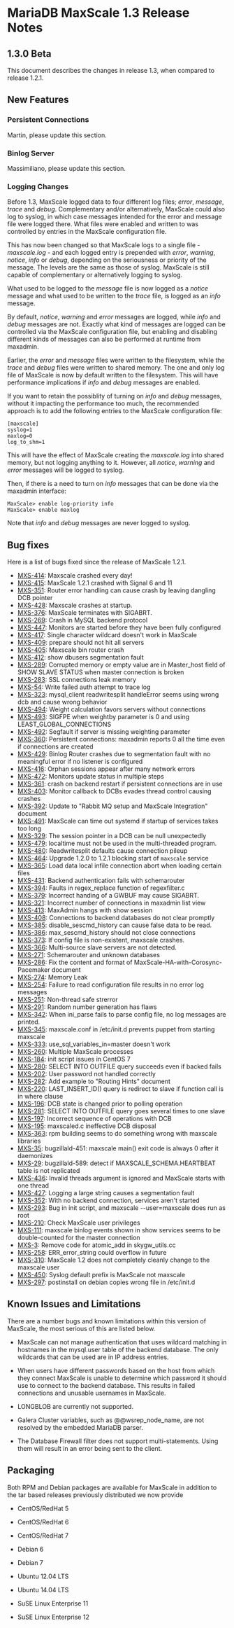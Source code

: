 # MariaDB MaxScale 1.3 Release Notes

## 1.3.0 Beta

This document describes the changes in release 1.3, when compared to release 1.2.1.

## New Features

### Persistent Connections

Martin, please update this section.

### Binlog Server

Massimiliano, please update this section.

### Logging Changes

Before 1.3, MaxScale logged data to four different log files; *error*, *message*, *trace* and *debug*. Complementary and/or alternatively, MaxScale could also log to syslog, in which case messages intended for the error and message file were logged there. What files were enabled and written to was controlled by entries in the MaxScale configuration file.

This has now been changed so that MaxScale logs to a single file - *maxscale.log* - and each logged entry is prepended with *error*, *warning*, *notice*, *info* or *debug*, depending on the seriousness or priority of the message. The levels are the same as those of syslog. MaxScale is still capable of complementary or alternatively logging to syslog.

What used to be logged to the *message* file is now logged as a *notice* message and what used to be written to the *trace* file, is logged as an *info* message.

By default, *notice*, *warning* and *error* messages are logged, while *info* and *debug* messages are not. Exactly what kind of messages are logged can be controlled via the MaxScale configuration file, but enabling and disabling different kinds of messages can also be performed at runtime from maxadmin.

Earlier, the *error* and *message* files were written to the filesystem, while the *trace* and *debug* files were written to shared memory. The one and only log file of MaxScale is now by default written to the filesystem. This will have performance implications if *info* and *debug* messages are enabled.

If you want to retain the possiblity of turning on *info* and *debug* messages, without it impacting the performance too much, the recommended approach is to add the following entries to the MaxScale configuration file:

```
[maxscale]
syslog=1
maxlog=0
log_to_shm=1
```

This will have the effect of MaxScale creating the *maxscale.log* into shared memory, but not logging anything to it. However, all *notice*, *warning* and *error* messages will be logged to syslog.

Then, if there is a need to turn on *info* messages that can be done via the maxadmin interface:

```
MaxScale> enable log-priority info
MaxScale> enable maxlog
```

Note that *info* and *debug* messages are never logged to syslog.

## Bug fixes

Here is a list of bugs fixed since the release of MaxScale 1.2.1.

 * [MXS-414](https://mariadb.atlassian.net/browse/MXS-414): Maxscale crashed every day!
 * [MXS-415](https://mariadb.atlassian.net/browse/MXS-415): MaxScale 1.2.1 crashed with Signal 6 and 11
 * [MXS-351](https://mariadb.atlassian.net/browse/MXS-351): Router error handling can cause crash by leaving dangling DCB pointer
 * [MXS-428](https://mariadb.atlassian.net/browse/MXS-428): Maxscale crashes at startup.
 * [MXS-376](https://mariadb.atlassian.net/browse/MXS-376): MaxScale terminates with SIGABRT.
 * [MXS-269](https://mariadb.atlassian.net/browse/MXS-269): Crash in MySQL backend protocol
 * [MXS-447](https://mariadb.atlassian.net/browse/MXS-447): Monitors are started before they have been fully configured
 * [MXS-417](https://mariadb.atlassian.net/browse/MXS-417): Single character wildcard doesn't work in MaxScale
 * [MXS-409](https://mariadb.atlassian.net/browse/MXS-409): prepare should not hit all servers
 * [MXS-405](https://mariadb.atlassian.net/browse/MXS-405): Maxscale bin router crash
 * [MXS-412](https://mariadb.atlassian.net/browse/MXS-412): show dbusers segmentation fault
 * [MXS-289](https://mariadb.atlassian.net/browse/MXS-289): Corrupted memory or empty value are in Master_host field of SHOW SLAVE STATUS when master connection is broken
 * [MXS-283](https://mariadb.atlassian.net/browse/MXS-283): SSL connections leak memory
 * [MXS-54](https://mariadb.atlassian.net/browse/MXS-54): Write failed auth attempt to trace log
 * [MXS-323](https://mariadb.atlassian.net/browse/MXS-323): mysql_client readwritesplit handleError seems using wrong dcb and cause wrong behavior
 * [MXS-494](https://mariadb.atlassian.net/browse/MXS-494): Weight calculation favors servers without connections
 * [MXS-493](https://mariadb.atlassian.net/browse/MXS-493): SIGFPE when weightby parameter is 0 and using LEAST_GLOBAL_CONNECTIONS
 * [MXS-492](https://mariadb.atlassian.net/browse/MXS-492): Segfault if server is missing weighting parameter
 * [MXS-360](https://mariadb.atlassian.net/browse/MXS-360): Persistent connections: maxadmin reports 0 all the time even if connections are created
 * [MXS-429](https://mariadb.atlassian.net/browse/MXS-429): Binlog Router crashes due to segmentation fault with no meaningful error if no listener is configured
 * [MXS-416](https://mariadb.atlassian.net/browse/MXS-416): Orphan sessions appear after many network errors
 * [MXS-472](https://mariadb.atlassian.net/browse/MXS-472): Monitors update status in multiple steps
 * [MXS-361](https://mariadb.atlassian.net/browse/MXS-361): crash on backend restart if persistent connections are in use
 * [MXS-403](https://mariadb.atlassian.net/browse/MXS-403): Monitor callback to DCBs evades thread control causing crashes
 * [MXS-392](https://mariadb.atlassian.net/browse/MXS-392): Update to "Rabbit MQ setup and MaxScale Integration" document
 * [MXS-491](https://mariadb.atlassian.net/browse/MXS-491): MaxScale can time out systemd if startup of services takes too long
 * [MXS-329](https://mariadb.atlassian.net/browse/MXS-329): The session pointer in a DCB can be null unexpectedly
 * [MXS-479](https://mariadb.atlassian.net/browse/MXS-479): localtime must not be used in the multi-threaded program.
 * [MXS-480](https://mariadb.atlassian.net/browse/MXS-480): Readwritesplit defaults cause connection pileup
 * [MXS-464](https://mariadb.atlassian.net/browse/MXS-464): Upgrade 1.2.0 to 1.2.1 blocking start of `maxscale` service
 * [MXS-365](https://mariadb.atlassian.net/browse/MXS-365): Load data local infile connection abort when loading certain files
 * [MXS-431](https://mariadb.atlassian.net/browse/MXS-431): Backend authentication fails with schemarouter
 * [MXS-394](https://mariadb.atlassian.net/browse/MXS-394): Faults in regex_replace function of regexfilter.c
 * [MXS-379](https://mariadb.atlassian.net/browse/MXS-379): Incorrect handing of a GWBUF may cause SIGABRT.
 * [MXS-321](https://mariadb.atlassian.net/browse/MXS-321): Incorrect number of connections in maxadmin list view
 * [MXS-413](https://mariadb.atlassian.net/browse/MXS-413): MaxAdmin hangs with show session
 * [MXS-408](https://mariadb.atlassian.net/browse/MXS-408): Connections to backend databases do not clear promptly
 * [MXS-385](https://mariadb.atlassian.net/browse/MXS-385): disable_sescmd_history can cause false data to be read.
 * [MXS-386](https://mariadb.atlassian.net/browse/MXS-386): max_sescmd_history should not close connections
 * [MXS-373](https://mariadb.atlassian.net/browse/MXS-373): If config file is non-existent, maxscale crashes.
 * [MXS-366](https://mariadb.atlassian.net/browse/MXS-366): Multi-source slave servers are not detected.
 * [MXS-271](https://mariadb.atlassian.net/browse/MXS-271): Schemarouter and unknown databases
 * [MXS-286](https://mariadb.atlassian.net/browse/MXS-286): Fix the content and format of MaxScale-HA-with-Corosync-Pacemaker document
 * [MXS-274](https://mariadb.atlassian.net/browse/MXS-274): Memory Leak
 * [MXS-254](https://mariadb.atlassian.net/browse/MXS-254): Failure to read configuration file results in no error log messages
 * [MXS-251](https://mariadb.atlassian.net/browse/MXS-251): Non-thread safe strerror
 * [MXS-291](https://mariadb.atlassian.net/browse/MXS-291): Random number generation has flaws
 * [MXS-342](https://mariadb.atlassian.net/browse/MXS-342): When ini_parse fails to parse config file, no log messages are printed.
 * [MXS-345](https://mariadb.atlassian.net/browse/MXS-345): maxscale.conf in /etc/init.d prevents puppet from starting maxscale
 * [MXS-333](https://mariadb.atlassian.net/browse/MXS-333): use_sql_variables_in=master doesn't work
 * [MXS-260](https://mariadb.atlassian.net/browse/MXS-260): Multiple MaxScale processes
 * [MXS-184](https://mariadb.atlassian.net/browse/MXS-184): init script issues in CentOS 7
 * [MXS-280](https://mariadb.atlassian.net/browse/MXS-280): SELECT INTO OUTFILE query succeeds even if backed fails
 * [MXS-202](https://mariadb.atlassian.net/browse/MXS-202): User password not handled correctly
 * [MXS-282](https://mariadb.atlassian.net/browse/MXS-282): Add example to "Routing Hints" document
 * [MXS-220](https://mariadb.atlassian.net/browse/MXS-220): LAST_INSERT_ID() query is redirect to slave if function call is in where clause
 * [MXS-196](https://mariadb.atlassian.net/browse/MXS-196): DCB state is changed prior to polling operation
 * [MXS-281](https://mariadb.atlassian.net/browse/MXS-281): SELECT INTO OUTFILE query goes several times to one slave
 * [MXS-197](https://mariadb.atlassian.net/browse/MXS-197): Incorrect sequence of operations with DCB
 * [MXS-195](https://mariadb.atlassian.net/browse/MXS-195): maxscaled.c ineffective DCB disposal
 * [MXS-363](https://mariadb.atlassian.net/browse/MXS-363): rpm building seems to do something wrong with maxscale libraries
 * [MXS-35](https://mariadb.atlassian.net/browse/MXS-35): bugzillaId-451: maxscale main() exit code is always 0 after it daemonizes
 * [MXS-29](https://mariadb.atlassian.net/browse/MXS-29): bugzillaId-589: detect if MAXSCALE_SCHEMA.HEARTBEAT table is not replicated
 * [MXS-436](https://mariadb.atlassian.net/browse/MXS-436): Invalid threads argument is ignored and MaxScale starts with one thread
 * [MXS-427](https://mariadb.atlassian.net/browse/MXS-427): Logging a large string causes a segmentation fault
 * [MXS-352](https://mariadb.atlassian.net/browse/MXS-352): With no backend connection, services aren't started
 * [MXS-293](https://mariadb.atlassian.net/browse/MXS-293): Bug in init script, and maxscale --user=maxscale does run as root
 * [MXS-210](https://mariadb.atlassian.net/browse/MXS-210): Check MaxScale user privileges
 * [MXS-111](https://mariadb.atlassian.net/browse/MXS-111): maxscale binlog events shown in show services seems to be double-counted for the master connection
 * [MXS-3](https://mariadb.atlassian.net/browse/MXS-3): Remove code for atomic_add in skygw_utils.cc
 * [MXS-258](https://mariadb.atlassian.net/browse/MXS-258): ERR_error_string could overflow in future
 * [MXS-310](https://mariadb.atlassian.net/browse/MXS-310): MaxScale 1.2 does not completely cleanly change to the maxscale user
 * [MXS-450](https://mariadb.atlassian.net/browse/MXS-450): Syslog default prefix is MaxScale not maxscale
 * [MXS-297](https://mariadb.atlassian.net/browse/MXS-297): postinstall on debian copies wrong file in /etc/init.d

## Known Issues and Limitations

There are a number bugs and known limitations within this version of MaxScale, the most serious of this are listed below.

* MaxScale can not manage authentication that uses wildcard matching in hostnames in the mysql.user table of the backend database. The only wildcards that can be used are in IP address entries.

* When users have different passwords based on the host from which they connect MaxScale is unable to determine which password it should use to connect to the backend database. This results in failed connections and unusable usernames in MaxScale.

* LONGBLOB are currently not supported.

* Galera Cluster variables, such as @@wsrep_node_name, are not resolved by the embedded MariaDB parser.

* The Database Firewall filter does not support multi-statements. Using them will result in an error being sent to the client.

## Packaging

Both RPM and Debian packages are available for MaxScale in addition to the tar based releases previously distributed we now provide

* CentOS/RedHat 5

* CentOS/RedHat 6

* CentOS/RedHat 7

* Debian 6

* Debian 7

* Ubuntu 12.04 LTS

* Ubuntu 14.04 LTS

* SuSE Linux Enterprise 11

* SuSE Linux Enterprise 12
